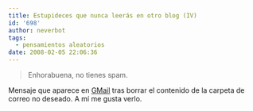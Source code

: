 ```yaml
---
title: Estupideces que nunca leerás en otro blog (IV)
id: '698'
author: neverbot
tags:
  - pensamientos aleatorios
date: 2008-02-05 22:06:36
---
```


> Enhorabuena, no tienes spam.

Mensaje que aparece en [GMail](http://mail.google.com) tras borrar el contenido de la carpeta de correo no deseado. A mí me gusta verlo.